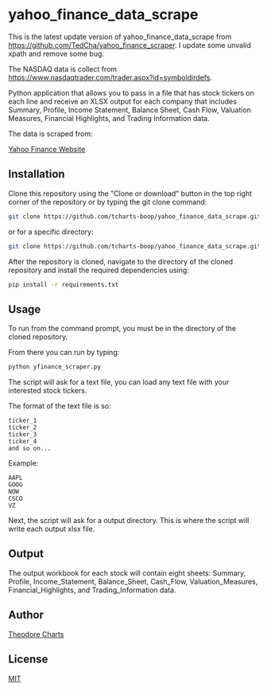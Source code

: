 # yahoo_finance_data_scrape

This is the latest update version of yahoo_finance_data_scrape from https://github.com/TedCha/yahoo_finance_scraper. I update some unvalid xpath and remove some bug.

The NASDAQ data is collect from https://www.nasdaqtrader.com/trader.aspx?id=symboldirdefs.

Python application that allows you to pass in a file that has stock tickers on each line and receive an XLSX output for each company that includes Summary, Profile, Income Statement, Balance Sheet, Cash Flow, Valuation Measures, Financial Highlights, and Trading Information data.

The data is scraped from:

[Yahoo Finance Website](https://finance.yahoo.com/)

## Installation

Clone this repository using the "Clone or download" button in the top right corner of the repository or by typing the git clone command:

```bash
git clone https://github.com/tcharts-boop/yahoo_finance_data_scrape.git
```
or for a specific directory:

```bash
git clone https://github.com/tcharts-boop/yahoo_finance_data_scrape.git /specific/directory/
```

After the repository is cloned, navigate to the directory of the cloned repository and install the required dependencies using:

```bash
pip install -r requirements.txt
```

## Usage

To run from the command prompt, you must be in the directory of the cloned repository.

From there you can run by typing:
```bash
python yfinance_scraper.py
```

The script will ask for a text file, you can load any text file with your interested stock tickers.

The format of the text file is so:

```text
ticker_1
ticker_2
ticker_3
ticker_4
and so on...
```

Example:
```text
AAPL
GOOG
NOW
CSCO
VZ
```

Next, the script will ask for a output directory. This is where the script will write each output xlsx file.

## Output

The output workbook for each stock will contain eight sheets: Summary, Profile, Income_Statement, Balance_Sheet, Cash_Flow, Valuation_Measures, Financial_Highlights, and Trading_Information data.


## Author

[Theodore Charts](https://www.linkedin.com/in/tedcharts/)

## License
[MIT](https://choosealicense.com/licenses/mit/)

